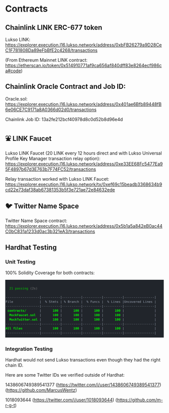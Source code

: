 # Contracts

## Chainlink LINK ERC-677 token

Lukso LINK: https://explorer.execution.l16.lukso.network/address/0xbFB26279a9D28CeC1F781808Da89eFbBfE2c4268/transactions

(From Ethereum Mainnet LINK contract: https://etherscan.io/token/0x514910771af9ca656af840dff83e8264ecf986ca#code)

## Chainlink Oracle Contract and Job ID:

Oracle.sol: https://explorer.execution.l16.lukso.network/address/0x401ae6Bfb89448fB6e06CE7C9171a8A0366d02d0/transactions

Chainlink Job ID: 13a2fe212bcf40978d8c0d52b8d96e4d

## :fountain: LINK Faucet

Lukso LINK Faucet (20 LINK every 12 hours direct and with Lukso Universal Profile Key Manager transaction relay option):
https://explorer.execution.l16.lukso.network/address/0xe33EE68Fc5477Ea95F4897b67d3E763b7F74FC52/transactions

Relay transaction worked with Lukso LINK Faucet: https://explorer.execution.l16.lukso.network/tx/0xef69c15beadb3368634b9cd22e73daf38ab67381353b5f3e721ae72e84632ede

## :bird: Twitter Name Space

Twitter Name Space contract: https://explorer.execution.l16.lukso.network/address/0x5b1a5a842eB0ac44C0bC831a1233d0ac3b321eA3/transactions

## Hardhat Testing

### Unit Testing

100% Solidity Coverage for both contracts:

<img src="https://github.com/LuksOracle/contracts/blob/main/test/unit/unitTests.png" alt="Testing"/>

### Integration Testing

Hardhat would not send Lukso transactions even though they had the right chain ID.

Here are some Twitter IDs we verified outside of Hardhat: 

1438606749389541377 
(https://twitter.com/i/user/1438606749389541377)
(https://github.com/MarcusWentz)

1018093644 
(https://twitter.com/i/user/1018093644)
(https://github.com/m-r-g-t)

